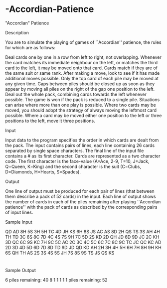 # -Accordian-Patience

"Accordian" Patience

Description

You are to simulate the playing of games of ``Accordian'' patience, the rules for which are as follows:

Deal cards one by one in a row from left to right, not overlapping. Whenever the card matches its immediate neighbour on the left, or matches the third card to the left, it may be moved onto that card. Cards match if they are of the same suit or same rank. After making a move, look to see if it has made additional moves possible. Only the top card of each pile may be moved at any given time. Gaps between piles should be closed up as soon as they appear by moving all piles on the right of the gap one position to the left. Deal out the whole pack, combining cards towards the left whenever possible. The game is won if the pack is reduced to a single pile.
Situations can arise where more than one play is possible. Where two cards may be moved, you should adopt the strategy of always moving the leftmost card possible. Where a card may be moved either one position to the left or three positions to the left, move it three positions.

Input

Input data to the program specifies the order in which cards are dealt from the pack. The input contains pairs of lines, each line containing 26 cards separated by single space characters. The final line of the input file contains a # as its first character. Cards are represented as a two character code. The first character is the face-value (A=Ace, 2-9, T=10, J=Jack, Q=Queen, K=King) and the second character is the suit (C=Clubs, D=Diamonds, H=Hearts, S=Spades).

Output

One line of output must be produced for each pair of lines (that between them describe a pack of 52 cards) in the input. Each line of output shows the number of cards in each of the piles remaining after playing ``Accordian patience'' with the pack of cards as described by the corresponding pairs of input lines.

Sample Input

QD AD 8H 5S 3H 5H TC 4D JH KS 6H 8S JS AC AS 8D 2H QS TS 3S AH 4H TH TD 3C 6S
8C 7D 4C 4S 7S 9H 7C 5D 2S KD 2D QH JD 6D 9D JC 2C KH 3D QC 6C 9S KC 7H 9C 5C
AC 2C 3C 4C 5C 6C 7C 8C 9C TC JC QC KC AD 2D 3D 4D 5D 6D 7D 8D TD 9D JD QD KD
AH 2H 3H 4H 5H 6H 7H 8H 9H KH 6S QH TH AS 2S 3S 4S 5S JH 7S 8S 9S TS JS QS KS
#

Sample Output

6 piles remaining: 40 8 1 1 1 1
1 piles remaining: 52
